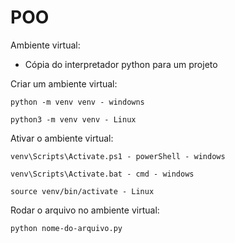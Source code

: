 # POO
Ambiente virtual:

 - Cópia do interpretador python para um projeto


 Criar um ambiente virtual:
 
	python -m venv venv - windowns
	
	python3 -m venv venv - Linux
	
 Ativar o ambiente virtual:
 
	venv\Scripts\Activate.ps1 - powerShell - windows
	
	venv\Scripts\Activate.bat - cmd - windows
	
	source venv/bin/activate - Linux
	
 Rodar o arquivo no ambiente virtual:
 
	python nome-do-arquivo.py
